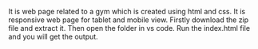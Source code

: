 It is web page related to a gym which is created using html and css.
It is responsive web page for tablet and mobile view.
Firstly download the zip file and extract it.
Then open the folder in vs code.
Run the index.html file and you will get the output.
